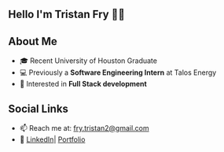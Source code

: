 ## Hello I'm Tristan Fry 👋👋

## About Me
- 🎓 Recent University of Houston Graduate
- 💻 Previously a **Software Engineering Intern** at Talos Energy 
- 🤖 Interested in **Full Stack development**

## Social Links
- 📫 Reach me at: fry.tristan2@gmail.com
- 🔗 [LinkedIn](https://www.linkedin.com/in/tristan-a-fry/)| [Portfolio](https://tristanfry.com/)

